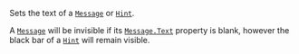 Sets the text of a [`Message`](https://create.roblox.com/docs/reference/engine/classes/Message) or [`Hint`](https://create.roblox.com/docs/reference/engine/classes/Hint).

A [`Message`](https://create.roblox.com/docs/reference/engine/classes/Message) will be invisible if its [`Message.Text`](https://create.roblox.com/docs/reference/engine/classes/Message#Text) property
is blank, however the black bar of a [`Hint`](https://create.roblox.com/docs/reference/engine/classes/Hint) will remain visible.